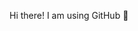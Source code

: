 Hi there! I am using GitHub 👋	

<!---
frengkymanurung/frengkymanurung is a ✨ special ✨ repository because its `README.md` (this file) appears on your GitHub profile.
You can click the Preview link to take a look at your changes.
--->
